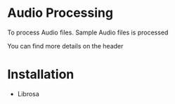 # Audio Processing

To process Audio files. Sample Audio files is processed

You can find more details on the header


# Installation
- Librosa


